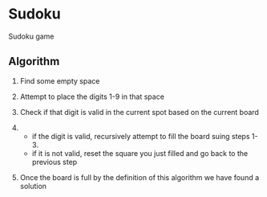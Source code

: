 # Sudoku
Sudoku game

## Algorithm
1. Find some empty space
2. Attempt to place the digits 1-9 in that space
3. Check if that digit is valid in the current spot based on the current board
4. * if the digit is valid, recursively attempt to fill the board suing steps 1-3. 
   * if it is not valid, reset the square you just filled and go back to the previous step
   
5. Once the board is full by the definition of this algorithm we have found a solution 

